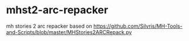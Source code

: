 # mhst2-arc-repacker
mh stories 2 arc repacker based on https://github.com/Silvris/MH-Tools-and-Scripts/blob/master/MHStories2ARCRepack.py
